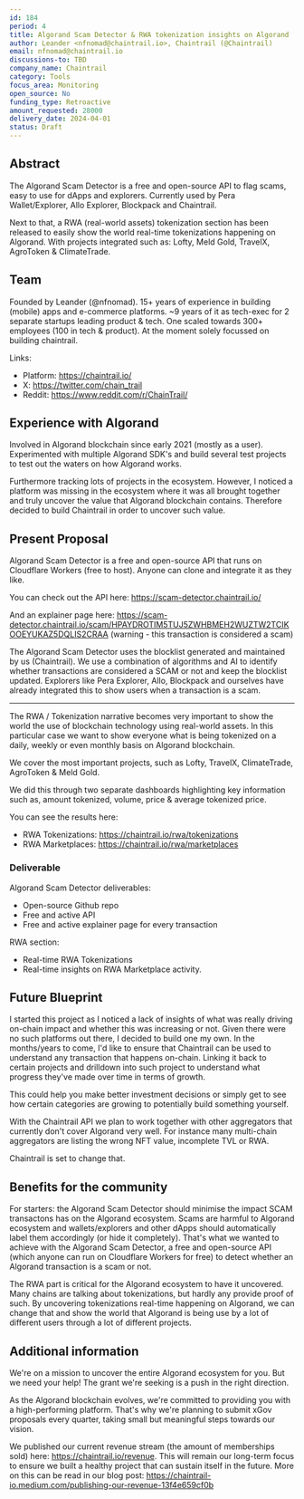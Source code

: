 ```yaml
---
id: 184
period: 4
title: Algorand Scam Detector & RWA tokenization insights on Algorand
author: Leander <nfnomad@chaintrail.io>, Chaintrail (@Chaintrail)
email: nfnomad@chaintrail.io
discussions-to: TBD
company_name: Chaintrail
category: Tools
focus_area: Monitoring
open_source: No
funding_type: Retroactive
amount_requested: 28000
delivery_date: 2024-04-01
status: Draft
---
```


## Abstract
The Algorand Scam Detector is a free and open-source API to flag scams, easy to use for dApps and explorers. Currently used by Pera Wallet/Explorer, Allo Explorer, Blockpack and Chaintrail.

Next to that, a RWA (real-world assets) tokenization section has been released to easily show the world real-time tokenizations happening on Algorand. With projects integrated such as: Lofty, Meld Gold, TravelX, AgroToken & ClimateTrade. 

## Team
Founded by Leander (@nfnomad). 15+ years of experience in building (mobile) apps and e-commerce platforms. ~9 years of it as tech-exec for 2 separate startups leading product & tech. One scaled towards 300+ employees (100 in tech & product). At the moment solely focussed on building chaintrail.

Links:

* Platform: https://chaintrail.io/
* X: https://twitter.com/chain_trail
* Reddit: https://www.reddit.com/r/ChainTrail/

## Experience with Algorand
Involved in Algorand blockchain since early 2021 (mostly as a user). Experimented with multiple Algorand SDK's and build several test projects to test out the waters on how Algorand works.

Furthermore tracking lots of projects in the ecosystem. However, I noticed a platform was missing in the ecosystem where it was all brought together and truly uncover the value that Algorand blockchain contains. Therefore decided to build Chaintrail in order to uncover such value.

## Present Proposal
Algorand Scam Detector is a free and open-source API that runs on Cloudflare Workers (free to host). Anyone can clone and integrate it as they like.

You can check out the API here: https://scam-detector.chaintrail.io/

And an explainer page here: https://scam-detector.chaintrail.io/scam/HPAYDROTIM5TUJ5ZWHBMEH2WUZTW2TCIKOOEYUKAZ5DQLIS2CRAA (warning - this transaction is considered a scam)

The Algorand Scam Detector uses the blocklist generated and maintained by us (Chaintrail). We use a combination of algorithms and AI to identify whether transactions are considered a SCAM or not and keep the blocklist updated. Explorers like Pera Explorer, Allo, Blockpack and ourselves have already integrated this to show users when a transaction is a scam. 

---

The RWA / Tokenization narrative becomes very important to show the world the use of blockchain technology using real-world assets. In this particular case we want to show everyone what is being tokenized on a daily, weekly or even monthly basis on Algorand blockchain. 

We cover the most important projects, such as Lofty, TravelX, ClimateTrade, AgroToken & Meld Gold.

We did this through two separate dashboards highlighting key information such as, amount tokenized, volume, price & average tokenized price.

You can see the results here:

- RWA Tokenizations: https://chaintrail.io/rwa/tokenizations
- RWA Marketplaces: https://chaintrail.io/rwa/marketplaces

### Deliverable
Algorand Scam Detector deliverables:
- Open-source Github repo
- Free and active API
- Free and active explainer page for every transaction

RWA section:
- Real-time RWA Tokenizations
- Real-time insights on RWA Marketplace activity.

## Future Blueprint
I started this project as I noticed a lack of insights of what was really driving on-chain impact and whether this was increasing or not. Given there were no such platforms out there, I decided to build one my own.
In the months/years to come, I'd like to ensure that Chaintrail can be used to understand any transaction that happens on-chain. Linking it back to certain projects and drilldown into such project to understand what progress they've made over time in terms of growth. 

This could help you make better investment decisions or simply get to see how certain categories are growing to potentially build something yourself.

With the Chaintrail API we plan to work together with other aggregators that currently don't cover Algorand very well. For instance many multi-chain aggregators are listing the wrong NFT value, incomplete TVL or RWA. 

Chaintrail is set to change that.

## Benefits for the community
For starters: the Algorand Scam Detector should minimise the impact SCAM transactons has on the Algorand ecosystem. Scams are harmful to Algorand ecosystem and wallets/explorers and other dApps should automatically label them accordingly (or hide it completely). That's what we wanted to achieve with the Algorand Scam Detector, a free and open-source API (which anyone can run on Cloudflare Workers for free) to detect whether an Algorand transaction is a scam or not. 

The RWA part is critical for the Algorand ecosystem to have it uncovered. Many chains are talking about tokenizations, but hardly any provide proof of such. By uncovering tokenizations real-time happening on Algorand, we can change that and show the world that Algorand is being use by a lot of different users through a lot of different projects.

## Additional information
We're on a mission to uncover the entire Algorand ecosystem for you. But we need your help! The grant we're seeking is a push in the right direction.

As the Algorand blockchain evolves, we're committed to providing you with a high-performing platform. That's why we're planning to submit xGov proposals every quarter, taking small but meaningful steps towards our vision.

We published our current revenue stream (the amount of memberships sold) here: https://chaintrail.io/revenue. This will remain our long-term focus to ensure we built a healthy project that can sustain itself in the future. More on this can be read in our blog post: https://chaintrail-io.medium.com/publishing-our-revenue-13f4e659cf0b
